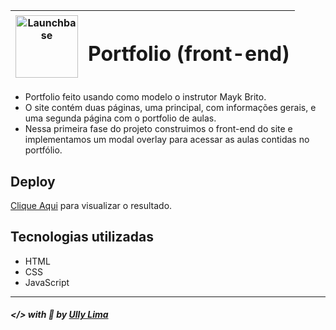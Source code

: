 |<img alt="Launchbase" src="https://storage.googleapis.com/golden-wind/bootcamp-launchbase/logo.png" width="100px" /> | <h1 align="center">Portfolio (front-end)</h1>
| :--: | :--:

- Portfolio feito usando como modelo o instrutor Mayk Brito. 
- O site contém duas páginas, uma principal, com informações gerais, e uma segunda página com o portfolio de aulas.
- Nessa primeira fase do projeto construimos o front-end do site e implementamos um modal overlay para acessar as aulas contidas no portfólio.

## Deploy
[Clique Aqui](https://ullyolima.github.io/launchbase-portfolio/index.html) para visualizar o resultado.

## Tecnologias utilizadas

- HTML
- CSS
- JavaScript

---

##### </> with :black_heart: by [Ully Lima](https://github.com/ullyolima)
